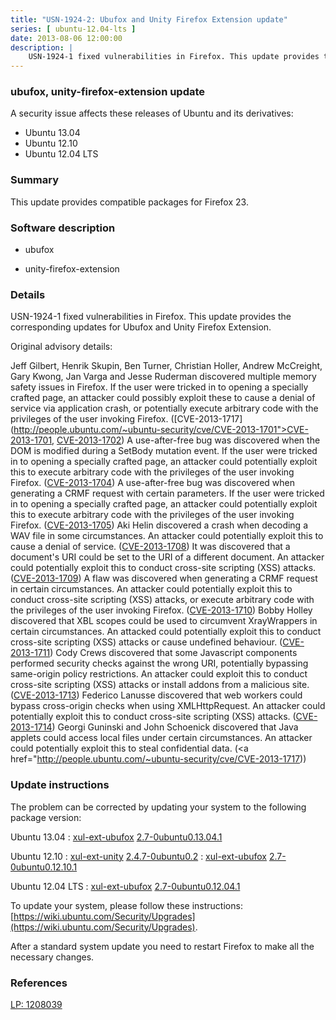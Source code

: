 ```yaml
---
title: "USN-1924-2: Ubufox and Unity Firefox Extension update"
series: [ ubuntu-12.04-lts ]
date: 2013-08-06 12:00:00
description: |
    USN-1924-1 fixed vulnerabilities in Firefox. This update provides the corresponding updates for Ubufox and Unity Firefox Extension.
--- 
```

 
### ubufox, unity-firefox-extension update

A security issue affects these releases of Ubuntu and its derivatives:

* Ubuntu 13.04
* Ubuntu 12.10
* Ubuntu 12.04 LTS

### Summary

This update provides compatible packages for Firefox 23. 

### Software description

* ubufox 

* unity-firefox-extension 

### Details

USN-1924-1 fixed vulnerabilities in Firefox. This update provides the corresponding updates for Ubufox and Unity Firefox Extension.

Original advisory details:

 Jeff Gilbert, Henrik Skupin, Ben Turner, Christian Holler, Andrew McCreight, Gary Kwong, Jan Varga and Jesse Ruderman discovered multiple memory safety issues in Firefox. If the user were tricked in to opening a specially crafted page, an attacker could possibly exploit these to cause a denial of service via application crash, or potentially execute arbitrary code with the privileges of the user invoking Firefox. ([CVE-2013-1717](http://people.ubuntu.com/~ubuntu-security/cve/CVE-2013-1701">CVE-2013-1701</a>, <a href="http://people.ubuntu.com/~ubuntu-security/cve/CVE-2013-1702">CVE-2013-1702</a>) A use-after-free bug was discovered when the DOM is modified during a SetBody mutation event. If the user were tricked in to opening a specially crafted page, an attacker could potentially exploit this to execute arbitrary code with the privileges of the user invoking Firefox. (<a href="http://people.ubuntu.com/~ubuntu-security/cve/CVE-2013-1704">CVE-2013-1704</a>) A use-after-free bug was discovered when generating a CRMF request with certain parameters. If the user were tricked in to opening a specially crafted page, an attacker could potentially exploit this to execute arbitrary code with the privileges of the user invoking Firefox. (<a href="http://people.ubuntu.com/~ubuntu-security/cve/CVE-2013-1705">CVE-2013-1705</a>) Aki Helin discovered a crash when decoding a WAV file in some circumstances. An attacker could potentially exploit this to cause a denial of service. (<a href="http://people.ubuntu.com/~ubuntu-security/cve/CVE-2013-1708">CVE-2013-1708</a>) It was discovered that a document&#39;s URI could be set to the URI of a different document. An attacker could potentially exploit this to conduct cross-site scripting (XSS) attacks. (<a href="http://people.ubuntu.com/~ubuntu-security/cve/CVE-2013-1709">CVE-2013-1709</a>) A flaw was discovered when generating a CRMF request in certain circumstances. An attacker could potentially exploit this to conduct cross-site scripting (XSS) attacks, or execute arbitrary code with the privileges of the user invoking Firefox. (<a href="http://people.ubuntu.com/~ubuntu-security/cve/CVE-2013-1710">CVE-2013-1710</a>) Bobby Holley discovered that XBL scopes could be used to circumvent XrayWrappers in certain circumstances. An attacked could potentially exploit this to conduct cross-site scripting (XSS) attacks or cause undefined behaviour. (<a href="http://people.ubuntu.com/~ubuntu-security/cve/CVE-2013-1711">CVE-2013-1711</a>) Cody Crews discovered that some Javascript components performed security checks against the wrong URI, potentially bypassing same-origin policy restrictions. An attacker could exploit this to conduct cross-site scripting (XSS) attacks or install addons from a malicious site. (<a href="http://people.ubuntu.com/~ubuntu-security/cve/CVE-2013-1713">CVE-2013-1713</a>) Federico Lanusse discovered that web workers could bypass cross-origin checks when using XMLHttpRequest. An attacker could potentially exploit this to conduct cross-site scripting (XSS) attacks. (<a href="http://people.ubuntu.com/~ubuntu-security/cve/CVE-2013-1714">CVE-2013-1714</a>) Georgi Guninski and John Schoenick discovered that Java applets could access local files under certain circumstances. An attacker could potentially exploit this to steal confidential data. (<a href="http://people.ubuntu.com/~ubuntu-security/cve/CVE-2013-1717)) 

### Update instructions

The problem can be corrected by updating your system to the following package version:

Ubuntu 13.04
 : [xul-ext-ubufox](https://launchpad.net/ubuntu/+source/ubufox) <span> [2.7-0ubuntu0.13.04.1](https://launchpad.net/ubuntu/+source/ubufox/2.7-0ubuntu0.13.04.1) </span> 

Ubuntu 12.10
 : [xul-ext-unity](https://launchpad.net/ubuntu/+source/unity-firefox-extension) <span> [2.4.7-0ubuntu0.2](https://launchpad.net/ubuntu/+source/unity-firefox-extension/2.4.7-0ubuntu0.2) </span> 
 : [xul-ext-ubufox](https://launchpad.net/ubuntu/+source/ubufox) <span> [2.7-0ubuntu0.12.10.1](https://launchpad.net/ubuntu/+source/ubufox/2.7-0ubuntu0.12.10.1) </span> 

Ubuntu 12.04 LTS
 : [xul-ext-ubufox](https://launchpad.net/ubuntu/+source/ubufox) <span> [2.7-0ubuntu0.12.04.1](https://launchpad.net/ubuntu/+source/ubufox/2.7-0ubuntu0.12.04.1) </span> 

To update your system, please follow these instructions: [https://wiki.ubuntu.com/Security/Upgrades](https://wiki.ubuntu.com/Security/Upgrades).

After a standard system update you need to restart Firefox to make all the necessary changes. 

### References

 [LP: 1208039](https://launchpad.net/bugs/1208039)
 
